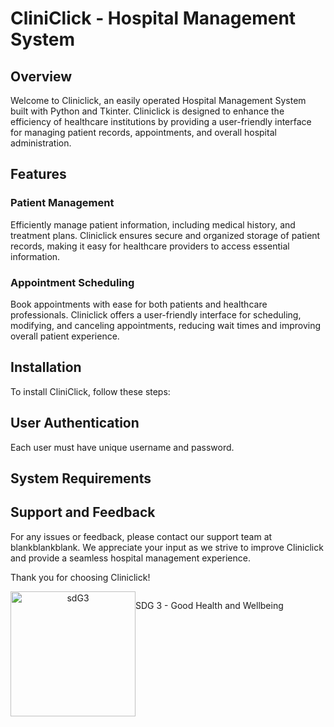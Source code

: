 # CliniClick - Hospital Management System

## Overview
Welcome to Cliniclick, an easily operated Hospital Management System built with Python and Tkinter. Cliniclick is designed to enhance the efficiency of healthcare institutions by providing a user-friendly interface for managing patient records, appointments, and overall hospital administration.

## Features
### Patient Management
Efficiently manage patient information, including medical history, and treatment plans. Cliniclick ensures secure and organized storage of patient records, making it easy for healthcare providers to access essential information.

### Appointment Scheduling
Book appointments with ease for both patients and healthcare professionals. Cliniclick offers a user-friendly interface for scheduling, modifying, and canceling appointments, reducing wait times and improving overall patient experience.

## Installation
 To install CliniClick, follow these steps:
 
## User Authentication
Each user must have unique username and password.

## System Requirements

## Support and Feedback
For any issues or feedback, please contact our support team at blankblankblank. We appreciate your input as we strive to improve Cliniclick and provide a seamless hospital management experience.

Thank you for choosing Cliniclick!

<div align="center">
  <div style="display: flex;">
    <img src="https://globalgoalscms.co.uk/wp-content/uploads/2021/09/3.png" alt="sdG3" width="200"/>
    <p> SDG 3 - Good Health and Wellbeing </p>
  </div>
</div>
